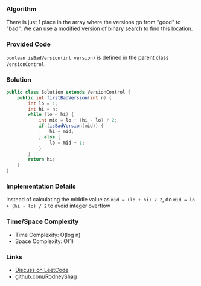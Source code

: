 ### Algorithm

 There is just 1 place in the array where the versions go from "good" to "bad". We can use a modified version of [binary search](https://github.com/RodneyShag/LeetCode_solutions/blob/master/Solutions/Binary%20Search.md) to find this location.

### Provided Code

`boolean isBadVersion(int version)` is defined in the parent class `VersionControl`.

### Solution

```java
public class Solution extends VersionControl {
    public int firstBadVersion(int n) {
        int lo = 1;
        int hi = n;
        while (lo < hi) {
            int mid = lo + (hi - lo) / 2;
            if (isBadVersion(mid)) {
                hi = mid;
            } else {
                lo = mid + 1;
            }
        }
        return hi;
    }
}
```

### Implementation Details

Instead of calculating the middle value as `mid = (lo + hi) / 2`, do `mid = lo + (hi - lo) / 2` to avoid integer overflow

### Time/Space Complexity

-  Time Complexity: O(log n)
- Space Complexity: O(1)

### Links

- [Discuss on LeetCode](https://leetcode.com/problems/first-bad-version/discuss/457444)
- [github.com/RodneyShag](https://github.com/RodneyShag)
